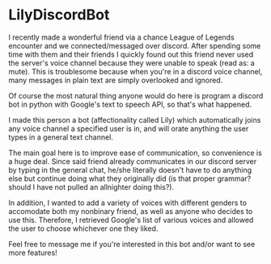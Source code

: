 # LilyDiscordBot

I recently made a wonderful friend via a chance League of Legends encounter and we connected/messaged over discord.
After spending some time with them and their friends I quickly found out this friend never used the server's voice channel because
they were unable to speak (read as: a mute). This is troublesome because when you're in a discord voice channel,
many messages in plain text are simply overlooked and ignored. 

Of course the most natural thing anyone would do here is program a discord bot in python with Google's text to speech API, so that's what happened.

I made this person a bot (affectionality called Lily) which automatically joins any voice channel a specified user is in, and will orate anything the user types in a general text channel.

The main goal here is to improve ease of communication, so convenience is a huge deal. Since said friend already communicates
in our discord server by typing in the general chat, he/she literally doesn't have to do anything else but continue doing what they originally did (is that proper grammar? should I have not pulled an allnighter doing this?).

In addition, I wanted to add a variety of voices with different genders to accomodate both my nonbinary friend, as well as anyone
who decides to use this. Therefore, I retrieved Google's list of various voices and allowed the user to choose whichever one they liked.

Feel free to message me if you're interested in this bot and/or want to see more features!
